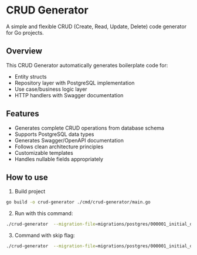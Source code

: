 # CRUD Generator

A simple and flexible CRUD (Create, Read, Update, Delete) code generator for Go projects.

## Overview

This CRUD Generator automatically generates boilerplate code for:

- Entity structs
- Repository layer with PostgreSQL implementation
- Use case/business logic layer
- HTTP handlers with Swagger documentation

## Features

- Generates complete CRUD operations from database schema
- Supports PostgreSQL data types
- Generates Swagger/OpenAPI documentation
- Follows clean architecture principles
- Customizable templates
- Handles nullable fields appropriately

## How to use

1. Build project

```bash
go build -o crud-generator ./cmd/crud-generator/main.go
```

2. Run with this command:

```bash
./crud-generator  --migration-file=migrations/postgres/000001_initial_db_migration.up.sql  --table="users"
```

3. Command with skip flag:

```bash
./crud-generator  --migration-file=migrations/postgres/000001_initial_db_migration.up.sql  --table="users" --skip-entity --skip-repository --skip-usecase --skip-handler
```
